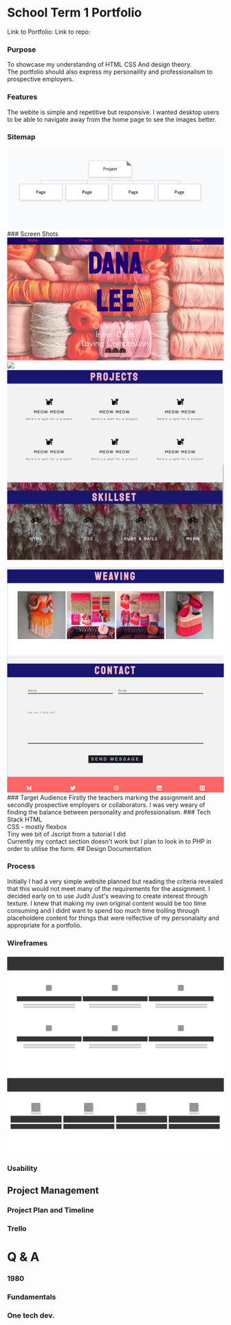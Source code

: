 # School Term 1 Portfolio
Link to Portfolio:
Link to repo:
### Purpose
To showcase my understandng of HTML CSS And design theory.<br>
The portfolio should also express my personaility and professionalism to prospective employers. <br>

### Features
The webite is simple and repetitive but responsive. I wanted desktop users to be able to navigate away from the home page to see the images better. 
### Sitemap

<img src="sitemap.png">
### Screen Shots

<img src="screenshots/Screen Shot 2019-03-25 at 10.46.55 am.png">
<img src="screenshots/screen shot of aboutme portfolio.PNG">
<img src="screenshots/projects screen shot.PNG">
<img src="screenshots/footer screen shot.PNG">
### Target Audience 
Firstly the teachers marking the assignment and secondly prospective employers or collaborators. I was very weary of finding the balance between personality and professionalism. 
### Tech Stack 
HTML<br>
CSS - mostly flexbox <br>
Tiny wee bit of Jscript from a tutorial I did<br>
Currently my contact section doesn't work but I plan to look in to PHP in order to utilise the form. 
## Design Documentation

### Process 
Initially I had a very simple website planned but reading the criteria revealed that this would not meet many of the requirements for the assignment. I decided early on to use Judit Just's weaving to create interest through texture. I knew that making my own original content would be too time consuming and I didnt want to spend too much time trolling through placeholdere content for things that were relfective of my personalaity and appropriate for a portfolio. 
### Wireframes
<img src="wireframes/projects-tech-wireframe.PNG">

### Usability 

## Project Management
### Project Plan and Timeline
### Trello

# Q & A

### 1980
### Fundamentals
### One tech dev.